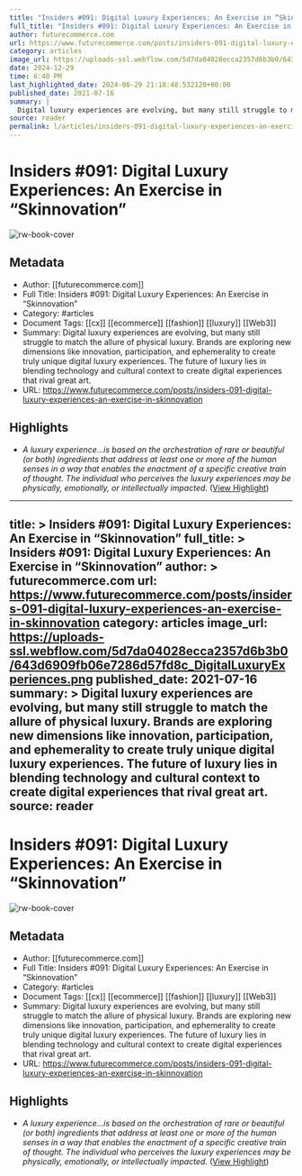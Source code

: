 ```yaml
---
title: "Insiders #091: Digital Luxury Experiences: An Exercise in “Skinnovation”"
full_title: "Insiders #091: Digital Luxury Experiences: An Exercise in “Skinnovation”"
author: futurecommerce.com
url: https://www.futurecommerce.com/posts/insiders-091-digital-luxury-experiences-an-exercise-in-skinnovation
category: articles
image_url: https://uploads-ssl.webflow.com/5d7da04028ecca2357d6b3b0/643d6909fb06e7286d57fd8c_DigitalLuxuryExperiences.png
date: 2024-12-29
time: 6:40 PM
last_highlighted_date: 2024-06-29 21:18:48.532120+00:00
published_date: 2021-07-16
summary: |
  Digital luxury experiences are evolving, but many still struggle to match the allure of physical luxury. Brands are exploring new dimensions like innovation, participation, and ephemerality to create truly unique digital luxury experiences. The future of luxury lies in blending technology and cultural context to create digital experiences that rival great art.
source: reader
permalink: l/articles/insiders-091-digital-luxury-experiences-an-exercise-in-skinnovation
---
```

# Insiders #091: Digital Luxury Experiences: An Exercise in “Skinnovation”

![rw-book-cover](https://uploads-ssl.webflow.com/5d7da04028ecca2357d6b3b0/643d6909fb06e7286d57fd8c_DigitalLuxuryExperiences.png)

## Metadata
- Author: [[futurecommerce.com]]
- Full Title: Insiders #091: Digital Luxury Experiences: An Exercise in “Skinnovation”
- Category: #articles
- Document Tags: [[cx]] [[ecommerce]] [[fashion]] [[luxury]] [[Web3]] 
- Summary: Digital luxury experiences are evolving, but many still struggle to match the allure of physical luxury. Brands are exploring new dimensions like innovation, participation, and ephemerality to create truly unique digital luxury experiences. The future of luxury lies in blending technology and cultural context to create digital experiences that rival great art.
- URL: https://www.futurecommerce.com/posts/insiders-091-digital-luxury-experiences-an-exercise-in-skinnovation

## Highlights
- *A luxury experience...is based on the orchestration of rare or beautiful (or both) ingredients that address at least one or more of the human senses in a way that enables the enactment of a specific creative train of thought. 
  The individual who perceives the luxury experiences may be physically, emotionally, or intellectually impacted.*‍ ([View Highlight](https://read.readwise.io/read/01j1jxttwapenkfzbpbze4zasw))


---
title: >
  Insiders #091: Digital Luxury Experiences: An Exercise in “Skinnovation”
full_title: >
  Insiders #091: Digital Luxury Experiences: An Exercise in “Skinnovation”
author: >
  futurecommerce.com
url: https://www.futurecommerce.com/posts/insiders-091-digital-luxury-experiences-an-exercise-in-skinnovation
category: articles
image_url: https://uploads-ssl.webflow.com/5d7da04028ecca2357d6b3b0/643d6909fb06e7286d57fd8c_DigitalLuxuryExperiences.png
published_date: 2021-07-16
summary: >
  Digital luxury experiences are evolving, but many still struggle to match the allure of physical luxury. Brands are exploring new dimensions like innovation, participation, and ephemerality to create truly unique digital luxury experiences. The future of luxury lies in blending technology and cultural context to create digital experiences that rival great art.
source: reader
---
# Insiders #091: Digital Luxury Experiences: An Exercise in “Skinnovation”

![rw-book-cover](https://uploads-ssl.webflow.com/5d7da04028ecca2357d6b3b0/643d6909fb06e7286d57fd8c_DigitalLuxuryExperiences.png)

## Metadata
- Author: [[futurecommerce.com]]
- Full Title: Insiders #091: Digital Luxury Experiences: An Exercise in “Skinnovation”
- Category: #articles
- Document Tags: [[cx]] [[ecommerce]] [[fashion]] [[luxury]] [[Web3]] 
- Summary: Digital luxury experiences are evolving, but many still struggle to match the allure of physical luxury. Brands are exploring new dimensions like innovation, participation, and ephemerality to create truly unique digital luxury experiences. The future of luxury lies in blending technology and cultural context to create digital experiences that rival great art.
- URL: https://www.futurecommerce.com/posts/insiders-091-digital-luxury-experiences-an-exercise-in-skinnovation

## Highlights
- *A luxury experience...is based on the orchestration of rare or beautiful (or both) ingredients that address at least one or more of the human senses in a way that enables the enactment of a specific creative train of thought. 
  The individual who perceives the luxury experiences may be physically, emotionally, or intellectually impacted.*‍ ([View Highlight](https://read.readwise.io/read/01j1jxttwapenkfzbpbze4zasw))


